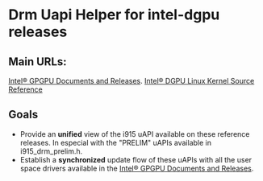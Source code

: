 # Drm Uapi Helper for intel-dgpu releases

## Main URLs:

[Intel® GPGPU Documents and Releases](https://dgpu-docs.intel.com/ "Intel® software for general purpose GPU capabilities").
[Intel® DGPU Linux Kernel Source Reference](https://github.com/intel-gpu/kernel)

## Goals

* Provide an **unified** view of the i915 uAPI available on these reference releases. In especial with the "PRELIM" uAPIs available in i915_drm_prelim.h.
* Establish a **synchronized** update flow of these uAPIs with all the user space drivers available in the [Intel® GPGPU Documents and Releases](https://dgpu-docs.intel.com/ "Intel® software for general purpose GPU capabilities").
